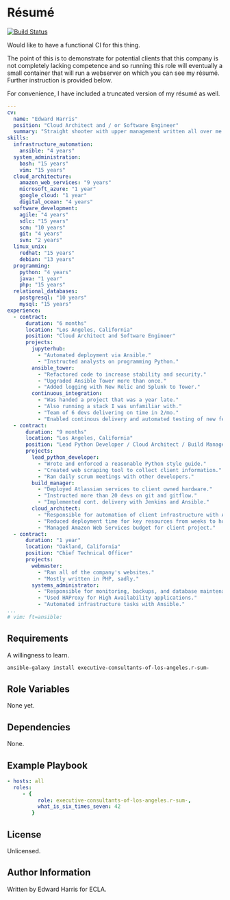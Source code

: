 Résumé
======

[![Build Status](https://travis-ci.org/executive-consultants-of-los-angeles/rsum.svg?branch=master)](https://travis-ci.org/executive-consultants-of-los-angeles/rsum)

Would like to have a functional CI for this thing.

The point of this is to demonstrate for potential clients that this company is not completely lacking competence and so running this role will eventually a small container that will run a webserver on which you can see my résumé.  Further instruction is provided below.


For convenience, I have included a truncated version of my résumé as well.

```yaml
---
cv:
  name: "Edward Harris"
  position: "Cloud Architect and / or Software Engineer"
  summary: "Straight shooter with upper management written all over me."
skills:
  infrastructure_automation:
    ansible: "4 years"
  system_administration:
    bash: "15 years"
    vim: "15 years"
  cloud_architecture:
    amazon_web_services: "9 years"
    microsoft_azure: "1 year"
    google_cloud: "1 year"
    digital_ocean: "4 years"
  software_development:
    agile: "4 years"
    sdlc: "15 years"
    scm: "10 years"
    git: "4 years"
    svn: "2 years"
  linux_unix:
    redhat: "15 years"
    debian: "13 years"
  programming:
    python: "4 years"
    java: "1 year"
    php: "15 years"
  relational_databases:
    postgresql: "10 years"
    mysql: "15 years"
experience:
  - contract:
      duration: "6 months"
      location: "Los Angeles, California"
      position: "Cloud Architect and Software Engineer"
      projects:
        jupyterhub:
          - "Automated deployment via Ansible."
          - "Instructed analysts on programming Python."
        ansible_tower:
          - "Refactored code to increase stability and security."
          - "Upgraded Ansible Tower more than once."
          - "Added logging with New Relic and Splunk to Tower."
        continuous_integration:
          - "Was handed a project that was a year late."
          - "Also running a stack I was unfamiliar with."
          - "Team of 6 devs delivering on time in 2/mo."
          - "Enabled continous delivery and automated testing of new features."
  - contract:
      duration: "9 months"
      location: "Los Angeles, California"
      position: "Lead Python Developer / Cloud Architect / Build Manager"
      projects:
        lead_python_developer:
          - "Wrote and enforced a reasonable Python style guide."
          - "Created web scraping tool to collect client information."
          - "Ran daily scrum meetings with other developers."
        build_manager:
          - "Deployed Atlassian services to client owned hardware."
          - "Instructed more than 20 devs on git and gitflow."
          - "Implemented cont. delivery with Jenkins and Ansible."
        cloud_architect:
          - "Responsible for automation of client infrastructure with Ansible."
          - "Reduced deployment time for key resources from weeks to hours."
          - "Managed Amazon Web Services budget for client project."
  - contract:
      duration: "1 year"
      location: "Oakland, California"
      position: "Chief Technical Officer"
      projects:
        webmaster:
          - "Ran all of the company's websites."
          - "Mostly written in PHP, sadly."
        systems_administrator:
          - "Responsible for monitoring, backups, and database maintenance."
          - "Used HAProxy for High Availability applications."
          - "Automated infrastructure tasks with Ansible."
...
# vim: ft=ansible:
```

Requirements
------------

A willingness to learn.
```bash
ansible-galaxy install executive-consultants-of-los-angeles.r-sum-
```

Role Variables
--------------

None yet.

Dependencies
------------

None.

Example Playbook
----------------

```yaml
- hosts: all 
  roles:
     - { 
          role: executive-consultants-of-los-angeles.r-sum-,
          what_is_six_times_seven: 42 
        }
```

License
-------

Unlicensed.

Author Information
------------------

Written by Edward Harris for ECLA.
